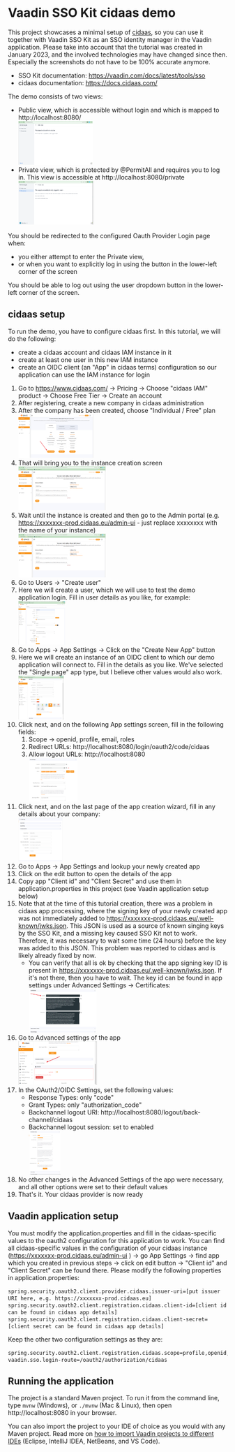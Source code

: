# Vaadin SSO Kit cidaas demo

This project showcases a minimal setup of [cidaas](https://www.cidaas.com/), so you can use it together with Vaadin SSO Kit as an SSO identity manager in the Vaadin
application. Please take into account that the tutorial was created in January 2023, and the involved technologies may have changed since then. Especially the
screenshots do not have to be 100% accurate anymore.
 
* SSO Kit documentation: https://vaadin.com/docs/latest/tools/sso
* cidaas documentation: https://docs.cidaas.com/

The demo consists of two views:

* Public view, which is accessible without login and which is mapped to http://localhost:8080/  
  [<img height="100px" src="tutorial/public.png?raw=true"/>](tutorial/public.png?raw=true)
* Private view, which is protected by @PermitAll and requires you to log in. This view is accessible at http://localhost:8080/private  
  [<img height="100px" src="tutorial/private.png?raw=true"/>](tutorial/private.png?raw=true)

You should be redirected to the configured Oauth Provider Login page when:
* you either attempt to enter the Private view, 
* or when you want to explicitly log in using the button in the lower-left corner of the screen

You should be able to log out using the user dropdown button in the lower-left corner of the screen.

## cidaas setup

To run the demo, you have to configure cidaas first. In this tutorial, we will do the following:

- create a cidaas account and cidaas IAM instance in it
- create at least one user in this new IAM instance
- create an OIDC client (an "App" in cidaas terms) configuration so our application can use the IAM instance for login

1. Go to https://www.cidaas.com/ → Pricing → Choose "cidaas IAM" product → Choose Free Tier → Create an account
2. After registering, create a new company in cidaas administration
3. After the company has been created, choose "Individual / Free" plan  
   [<img height="100px" src="tutorial/plan.png?raw=true"/>](tutorial/plan.png?raw=true)
4. That will bring you to the instance creation screen  
   [<img height="100px" src="tutorial/instance.png?raw=true"/>](tutorial/instance.png?raw=true)
5. Wait until the instance is created and then go to the Admin portal (e.g. https://xxxxxxx-prod.cidaas.eu/admin-ui - just replace xxxxxxxx with the name of your instance)  
   [<img height="100px" src="tutorial/instance.png?raw=true"/>](tutorial/dashboard.png?raw=true)
6. Go to Users → "Create user"
7. Here we will create a user, which we will use to test the demo application login. Fill in user details as you like, for example:  
       [<img height="100px" src="tutorial/user.png?raw=true"/>](tutorial/user.png?raw=true)
8. Go to Apps → App Settings → Click on the "Create New App" button
9. Here we will create an instance of an OIDC client to which our demo application will connect to. Fill in the details as you like. We've selected the "Single page" app type, but I believe other values would also work.  
   [<img height="100px" src="tutorial/appcreation.png?raw=true"/>](tutorial/appcreation.png?raw=true)
10. Click next, and on the following App settings screen, fill in the following fields:
    1. Scope → openid, profile, email, roles
    2. Redirect URLs: http://localhost:8080/login/oauth2/code/cidaas
    3. Allow logout URLs: http://localhost:8080  
       [<img height="100px" src="tutorial/appsettings.png?raw=true"/>](tutorial/appsettings.png?raw=true)
11. Click next, and on the last page of the app creation wizard, fill in any details about your company:  
    [<img height="100px" src="tutorial/appcompany.png?raw=true"/>](tutorial/appcompany.png?raw=true)
12. Go to Apps → App Settings and lookup your newly created app
13. Click on the edit button to open the details of the app
14. Copy app "Client id" and "Client Secret" and use them in application.properties in this project (see Vaadin application setup below)
15. Note that at the time of this tutorial creation, there was a problem in cidaas app processing, where the signing key of your newly created app was not immediately added to https://xxxxxxx-prod.cidaas.eu/.well-known/jwks.json. This JSON is used as a source of known singing keys by the SSO Kit, and a missing key caused SSO Kit not to work. Therefore, it was necessary to wait some time (24 hours) before the key was added to this JSON. This problem was reported to cidaas and is likely already fixed by now.
    * You can verify that all is ok by checking that the app signing key ID is present in https://xxxxxxx-prod.cidaas.eu/.well-known/jwks.json. If it's not there, then you have to wait. The key id can be found in app settings under Advanced Settings -> Certificates:  
    [<img height="100px" src="tutorial/kid.png?raw=true"/>](tutorial/kid.png?raw=true)  
16. Go to Advanced settings of the app   
    [<img height="100px" src="tutorial/advanced.png?raw=true"/>](tutorial/advanced.png?raw=true)
17. In the OAuth2/OIDC Settings, set the following values:
    * Response Types: only "code"
    * Grant Types: only "authorization_code"
    * Backchannel logout URI: http://localhost:8080/logout/back-channel/cidaas
    * Backchannel logout session: set to enabled  
    [<img height="100px" src="tutorial/oauthoidc.png?raw=true"/>](tutorial/oauthoidc.png?raw=true)
18. No other changes in the Advanced Settings of the app were necessary, and all other options were set to their default values
19. That's it. Your cidaas provider is now ready 

## Vaadin application setup

You must modify the application.properties and fill in the cidaas-specific values to the oauth2 configuration for this application to work.
You can find all cidaas-specific values in the configuration of your cidaas instance (https://xxxxxxx-prod.cidaas.eu/admin-ui ) → go App Settings → find app which you created in previous steps → click on edit button -> "Client id" and "Client Secret" can be found there. Please modify the following properties in application.properties:   

```properties
spring.security.oauth2.client.provider.cidaas.issuer-uri=[put issuer URI here, e.g. https://xxxxxxx-prod.cidaas.eu]
spring.security.oauth2.client.registration.cidaas.client-id=[client id can be found in cidaas app details]
spring.security.oauth2.client.registration.cidaas.client-secret=[client secret can be found in cidaas app details]
```

Keep the other two configuration settings as they are:
```properties
spring.security.oauth2.client.registration.cidaas.scope=profile,openid,email,roles
vaadin.sso.login-route=/oauth2/authorization/cidaas
```

## Running the application

The project is a standard Maven project. To run it from the command line,
type `mvnw` (Windows), or `./mvnw` (Mac & Linux), then open
http://localhost:8080 in your browser.

You can also import the project to your IDE of choice as you would with any
Maven project. Read more on [how to import Vaadin projects to different
IDEs](https://vaadin.com/docs/latest/guide/step-by-step/importing) (Eclipse, IntelliJ IDEA, NetBeans, and VS Code).

